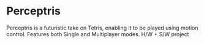 # Perceptris
Perceptris is a futuristic take on Tetris, enabling it to be played using motion control. Features both Single and Multiplayer modes. H/W + S/W project
